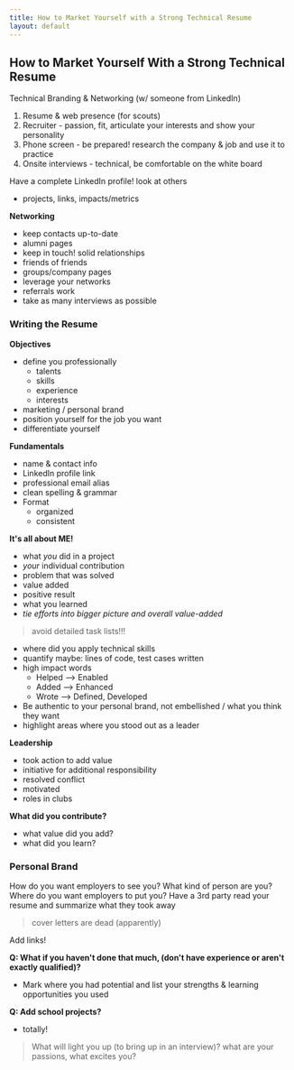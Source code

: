 ```yaml
---
title: How to Market Yourself with a Strong Technical Resume
layout: default
---
```


## <a id="htmywastr"></a> How to Market Yourself With a Strong Technical Resume

Technical Branding & Networking (w/ someone from LinkedIn)

1. Resume & web presence (for scouts)
2. Recruiter - passion, fit, articulate your interests and show your personality
3. Phone screen - be prepared! research the company & job and use it to practice
4. Onsite interviews - technical, be comfortable on the white board

Have a complete LinkedIn profile! look at others

- projects, links, impacts/metrics

**Networking**

- keep contacts up-to-date
- alumni pages
- keep in touch! solid relationships
- friends of friends
- groups/company pages
- leverage your networks
- referrals work
- take as many interviews as possible

### Writing the Resume

**Objectives**

- define you professionally
	- talents
	- skills
	- experience
	- interests
- marketing / personal brand
- position yourself for the job you want
- differentiate yourself

**Fundamentals**

- name & contact info
- LinkedIn profile link
- professional email alias
- clean spelling & grammar
- Format
	- organized
	- consistent

**It's all about ME!**

- what *you* did in a project
- *your* individual contribution
- problem that was solved
- value added
- positive result
- what you learned
- *tie efforts into bigger picture and overall value-added*

> avoid detailed task lists!!!

- where did you apply technical skills
- quantify maybe: lines of code, test cases written
- high impact words
	- Helped --> Enabled
	- Added --> Enhanced
	- Wrote --> Defined, Developed
- Be authentic to your personal brand, not embellished / what you think they want
- highlight areas where you stood out as a leader

**Leadership**

- took action to add value
- initiative for additional responsibility
- resolved conflict
- motivated
- roles in clubs

**What did you contribute?**

- what value did you add?
- what did you learn?

### Personal Brand

How do you want employers to see you? What kind of person are you? Where do you want employers to put you?
Have a 3rd party read your resume and summarize what they took away

> cover letters are dead (apparently)

Add links!

**Q: What if you haven't done that much, (don't have experience or aren't exactly qualified)?**
- Mark where you had potential and list your strengths & learning opportunities you used

**Q: Add school projects?**
- totally!

> What will light you up (to bring up in an interview)? what are your passions, what excites you?

